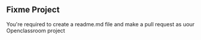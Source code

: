 ## Fixme Project
You're required to create a readme.md file and make a pull request as uour Openclassroom project